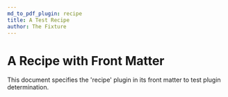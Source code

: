```yaml
---
md_to_pdf_plugin: recipe
title: A Test Recipe
author: The Fixture
---
```


# A Recipe with Front Matter

This document specifies the 'recipe' plugin in its front matter to test plugin determination.
